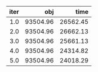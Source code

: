 |  iter |        obj |       time |
| -----:| ----------:| ----------:|
| $1.0$ | $93504.96$ | $26562.45$ |
| $2.0$ | $93504.96$ | $26662.13$ |
| $3.0$ | $93504.96$ | $25661.13$ |
| $4.0$ | $93504.96$ | $24314.82$ |
| $5.0$ | $93504.96$ | $24018.29$ |

